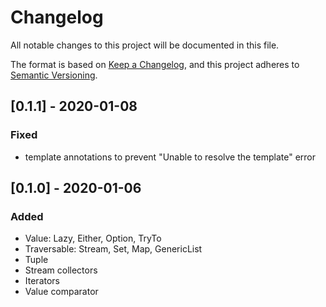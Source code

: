 # Changelog
All notable changes to this project will be documented in this file.

The format is based on [Keep a Changelog](https://keepachangelog.com/en/1.0.0/),
and this project adheres to [Semantic Versioning](https://semver.org/spec/v2.0.0.html).

## [0.1.1] - 2020-01-08
### Fixed
- template annotations to prevent "Unable to resolve the template" error

## [0.1.0] - 2020-01-06
### Added
- Value: Lazy, Either, Option, TryTo
- Traversable: Stream, Set, Map, GenericList
- Tuple
- Stream collectors
- Iterators
- Value comparator
